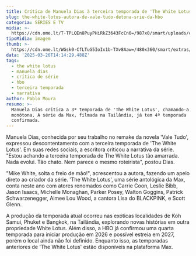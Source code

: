 ```yaml
---
title: Crítica de Manuela Dias à terceira temporada de 'The White Lotus' da HBO
slug: the-white-lotus-autora-de-vale-tudo-detona-srie-da-hbo
categoria: SÉRIES E TV
midia: >-
  https://cdn.ome.lt/T-TPLQEn8PuyPHiRkZ3643FcCn0=/987x0/smart/uploads/conteudo/fotos/OMELETE_CAPA_-_2025-03-26T102659.425.png
tipoMidia: imagem
thumb: >-
  https://cdn.ome.lt/WGsk0-CfLTuG5IoIx1b-TXv8Aaw=/480x360/smart/extras/conteudos/omelete_THUMB_-_2025-03-26T102643.717.png
data: '2025-03-26T14:14:29.488Z'
tags:
  - the white lotus
  - manuela dias
  - crítica de série
  - hbo
  - terceira temporada
  - narrativa
author: Pablo Moura
resumo: >-
  Manuela Dias critica a 3ª temporada de 'The White Lotus', chamando-a de
  monótona. A série da Max, filmada na Tailândia, já tem 4ª temporada
  confirmada.
---
```


Manuela Dias, conhecida por seu trabalho no remake da novela 'Vale Tudo', expressou descontentamento com a terceira temporada de 'The White Lotus'. Em suas redes sociais, a escritora criticou a narrativa da série. "Estou achando a terceira temporada de The White Lotus tão amarrada. Nada evolui. Tão chato. Nem parece o mesmo roteirista", postou Dias.

"Mike White, solta o freio de mão!", acrescentou a autora, fazendo um apelo direto ao criador da série. 'The White Lotus', uma série antológica da Max, conta neste ano com atores renomados como Carrie Coon, Leslie Bibb, Jason Isaacs, Michelle Monaghan, Parker Posey, Walton Goggins, Patrick Schwarzenegger, Aimee Lou Wood, a cantora Lisa do BLACKPINK, e Scott Glenn.

A produção da temporada atual ocorreu nas exóticas localidades de Koh Samui, Phuket e Bangkok, na Tailândia, explorando novas histórias em outra propriedade White Lotus. Além disso, a HBO já confirmou uma quarta temporada para iniciar produção em 2026 e possível estreia em 2027, porém o local ainda não foi definido. Enquanto isso, as temporadas anteriores de 'The White Lotus' estão disponíveis na plataforma Max.
